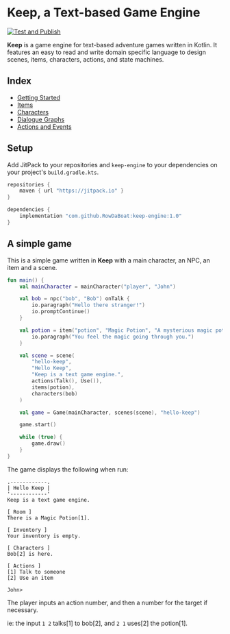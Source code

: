 # Keep, a Text-based Game Engine

[![Test and Publish](https://github.com/RowDaBoat/keep-engine/actions/workflows/ci.yml/badge.svg)](https://github.com/RowDaBoat/keep-engine/actions/workflows/ci.yml)

**Keep** is a game engine for text-based adventure games written in Kotlin. It features an easy to read and write domain specific language to design scenes, items, characters, actions, and state machines.

## Index

- [Getting Started](doc/getting-started.md)
- [Items](doc/items.md)
- [Characters](doc/characters.md)
- [Dialogue Graphs](doc/dialogue-graphs.md)
- [Actions and Events](doc/actions-and-events.md)

## Setup

Add JitPack to your repositories and `keep-engine` to your dependencies on your project's `build.gradle.kts`.

```kotlin
repositories {
    maven { url "https://jitpack.io" }
}

dependencies {
    implementation "com.github.RowDaBoat:keep-engine:1.0"
}
```

## A simple game

This is a simple game written in **Keep** with a main character, an NPC, an item and a scene.

```kotlin
fun main() {
    val mainCharacter = mainCharacter("player", "John")

    val bob = npc("bob", "Bob") onTalk {
        io.paragraph("Hello there stranger!")
        io.promptContinue()
    }

    val potion = item("potion", "Magic Potion", "A mysterious magic potion") onUse {
        io.paragraph("You feel the magic going through you.")
    }

    val scene = scene(
        "hello-keep",
        "Hello Keep",
        "Keep is a text game engine.",
        actions(Talk(), Use()),
        items(potion),
        characters(bob)
    )

    val game = Game(mainCharacter, scenes(scene), "hello-keep")

    game.start()

    while (true) {
        game.draw()
    }
}
```

The game displays the following when run:
```
.------------.
| Hello Keep |
'------------'
Keep is a text game engine.

[ Room ]
There is a Magic Potion[1].

[ Inventory ]
Your inventory is empty.

[ Characters ]
Bob[2] is here.

[ Actions ]
[1] Talk to someone
[2] Use an item

John> 
```

The player inputs an action number, and then a number for the target if necessary.

ie: the input `1 2` talks[1] to bob[2], and `2 1` uses[2] the potion[1].
